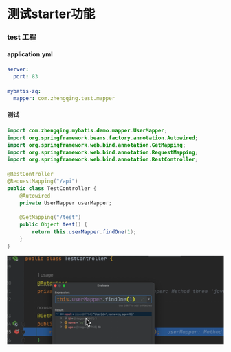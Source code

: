 # 测试starter功能

### test 工程

#### application.yml

```yml
server:
  port: 83

mybatis-zq:
  mapper: com.zhengqing.test.mapper
```

#### 测试

```java
import com.zhengqing.mybatis.demo.mapper.UserMapper;
import org.springframework.beans.factory.annotation.Autowired;
import org.springframework.web.bind.annotation.GetMapping;
import org.springframework.web.bind.annotation.RequestMapping;
import org.springframework.web.bind.annotation.RestController;

@RestController
@RequestMapping("/api")
public class TestController {
    @Autowired
    private UserMapper userMapper;

    @GetMapping("/test")
    public Object test() {
        return this.userMapper.findOne(1);
    }
}
```

![](./images/03-测试starter功能_1738827965801.png)
